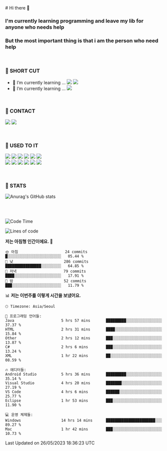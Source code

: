 <div>
# Hi there 👋

### I'm currently learning programming and leave my lib for anyone who needs help
### But the most important thing is that i am the person who need help

<br>

### 🚀 SHORT CUT

- 🔭 I’m currently learning ... <img src="https://img.shields.io/badge/Python-3776AB?style=plastic&logo=Python&logoColor=white"> <img src="https://img.shields.io/badge/C-A8B9CC?style=plastic&logo=C&logoColor=white">
- 🌱 I’m currently learning ... <img src="https://img.shields.io/badge/Tensorflow-FF6F00?style=plastic&logo=TensorFlow&logoColor=white">

<br>

### 📧 CONTACT
<a href="https://www.instagram.com/das_fef" target="_blank"><img src="https://img.shields.io/badge/Instagram-E4405F?style=plastic&logo=Instagram&logoColor=white"></a>
<img src="https://img.shields.io/badge/mealhouse3377@gmail.com-EA4335?style=plastic&logo=Gmail&logoColor=white">

<br>

### 📖 USED TO IT

<img src="https://img.shields.io/badge/Python-3776AB?style=plastic&logo=Python&logoColor=white"> <img src="https://img.shields.io/badge/C-A8B9CC?style=plastic&logo=C&logoColor=white"> <img src="https://img.shields.io/badge/Java-007396?style=plastic&logo=OpenJDK&logoColor=white"> <img src="https://img.shields.io/badge/Django-092E20?style=plastic&logo=Django&logoColor=white"> <img src="https://img.shields.io/badge/Tensorflow-FF6F00?style=plastic&logo=TensorFlow&logoColor=white"> <img src="https://img.shields.io/badge/R-276DC3?style=plastic&logo=R&logoColor=white"><br> 
<img src="https://img.shields.io/badge/MySql-4479A1?style=plastic&logo=MySql&logoColor=white"> <img src="https://img.shields.io/badge/MariaDB-003545?style=plastic&logo=MariaDB&logoColor=white"> <img src="https://img.shields.io/badge/Oracle-F80000?style=plastic&logo=Oracle&logoColor=white"> <img src="https://img.shields.io/badge/Jupyter-F37626?style=plastic&logo=Jupyter&logoColor=white"> <img src="https://img.shields.io/badge/Qt-41CD52?style=plastic&logo=Qt&logoColor=white"> <img src="https://img.shields.io/badge/SQLite-003B57?style=plastic&logo=SQLite&logoColor=white">

<br>

### 🔢 STATS
![Anurag's GitHub stats](https://github-readme-stats.vercel.app/api?username=dasfef&show_icons=true&theme=great-gatsby)

</div>

<br>
<br>

<!--START_SECTION:waka-->
![Code Time](http://img.shields.io/badge/Code%20Time-110%20hrs%2040%20mins-blue)

![Lines of code](https://img.shields.io/badge/%EC%A0%80%EB%8A%94%20%EC%97%AC%ED%83%9C%EA%B9%8C%EC%A7%80%20-6.0%20million%20%EC%A4%84%EC%9D%98%20%EC%BD%94%EB%93%9C%EB%A5%BC%20%EC%9E%91%EC%84%B1%ED%96%88%EC%96%B4%EC%9A%94.-blue)

**저는 아침형 인간이에요. 🐤** 

```text
🌞 아침                     24 commits          █░░░░░░░░░░░░░░░░░░░░░░░░   05.44 % 
🌆 낮　                     286 commits         ████████████████░░░░░░░░░   64.85 % 
🌃 저녁                     79 commits          ████░░░░░░░░░░░░░░░░░░░░░   17.91 % 
🌙 밤　                     52 commits          ███░░░░░░░░░░░░░░░░░░░░░░   11.79 % 
```


📊 **저는 이번주를 이렇게 시간을 보냈어요.** 

```text
🕑︎ Timezone: Asia/Seoul

💬 프로그래밍 언어들: 
Java                     5 hrs 57 mins       █████████░░░░░░░░░░░░░░░░   37.37 % 
HTML                     2 hrs 31 mins       ████░░░░░░░░░░░░░░░░░░░░░   15.84 % 
Other                    2 hrs 12 mins       ███░░░░░░░░░░░░░░░░░░░░░░   13.87 % 
C#                       2 hrs 6 mins        ███░░░░░░░░░░░░░░░░░░░░░░   13.24 % 
XML                      1 hr 22 mins        ██░░░░░░░░░░░░░░░░░░░░░░░   08.59 % 

🔥 에디터들: 
Android Studio           5 hrs 36 mins       █████████░░░░░░░░░░░░░░░░   35.14 % 
Visual Studio            4 hrs 20 mins       ███████░░░░░░░░░░░░░░░░░░   27.19 % 
VS Code                  4 hrs 6 mins        ██████░░░░░░░░░░░░░░░░░░░   25.77 % 
Eclipse                  1 hr 53 mins        ███░░░░░░░░░░░░░░░░░░░░░░   11.90 % 

💻 운영 체제들: 
Windows                  14 hrs 14 mins      ██████████████████████░░░   89.27 % 
Mac                      1 hr 42 mins        ███░░░░░░░░░░░░░░░░░░░░░░   10.73 % 
```


 Last Updated on 26/05/2023 18:36:23 UTC
<!--END_SECTION:waka-->
